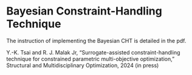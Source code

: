 # Bayesian Constraint-Handling Technique
The instruction of implementing the Bayesian CHT is detailed in the pdf.

Y.-K. Tsai and R. J. Malak Jr, “Surrogate-assisted constraint-handling technique for constrained parametric multi-objective optimization,” Structural and Multidisciplinary Optimization, 2024 (in press)
